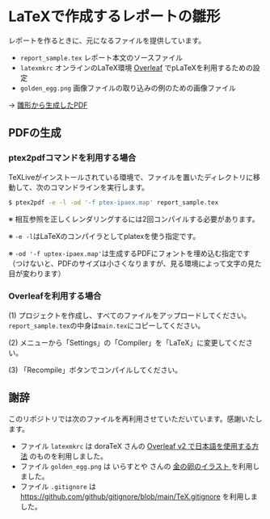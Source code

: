 # LaTeXで作成するレポートの雛形

レポートを作るときに、元になるファイルを提供しています。

* `report_sample.tex` レポート本文のソースファイル
* `latexmkrc` オンラインのLaTeX環境 [Overleaf](https://www.overleaf.com) でpLaTeXを利用するための設定
* `golden_egg.png` 画像ファイルの取り込みの例のための画像ファイル

→ [雛形から生成したPDF](https://tos-kamiya.github.io/latex_report_sample/report_sample.pdf)

## PDFの生成

### ptex2pdfコマンドを利用する場合

TeXLiveがインストールされている環境で、ファイルを置いたディレクトリに移動して、次のコマンドラインを実行します。

```sh
$ ptex2pdf -e -l -od '-f ptex-ipaex.map' report_sample.tex
```

※ 相互参照を正しくレンダリングするには2回コンパイルする必要があります。

※ `-e -l`はLaTeXのコンパイラとしてplatexを使う指定です。

※ `-od '-f uptex-ipaex.map'`は生成するPDFにフォントを埋め込む指定です（つけないと、PDFのサイズは小さくなりますが、見る環境によって文字の見た目が変わります）

### Overleafを利用する場合

(1) プロジェクトを作成し、すべてのファイルをアップロードしてください。`report_sample.tex`の中身は`main.tex`にコピーしてください。

(2) メニューから「Settings」の「Compiler」を「LaTeX」に変更してください。

(3) 「Recompile」ボタンでコンパイルしてください。

## 謝辞

このリポジトリでは次のファイルを再利用させていただいています。感謝いたします。

* ファイル `latexmkrc` は doraTeX さんの [Overleaf v2 で日本語を使用する方法](https://doratex.hatenablog.jp/entry/20180503/1525338512) のものを利用しました。
* ファイル `golden_egg.png` は いらすとや さんの [金の卵のイラスト ](https://www.irasutoya.com/2017/02/blog-post_426.html) を利用しました。
* ファイル `.gitignore` は <https://github.com/github/gitignore/blob/main/TeX.gitignore> を利用しました。
